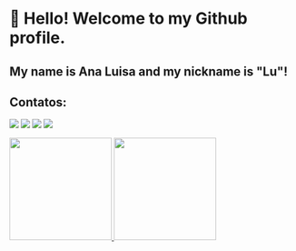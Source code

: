 # 👋 Hello! Welcome to my Github profile.
## My name is Ana Luisa and my nickname is "Lu"!

<!--
**darkwings28/darkwings28** is a ✨ _special_ ✨ repository because its `README.md` (this file) appears on your GitHub profile.

Here are some ideas to get you started:

- 🔭 I’m currently working on ...
- 🌱 I’m currently learning ...
- 👯 I’m looking to collaborate on ...
- 🤔 I’m looking for help with ...
- 💬 Ask me about ...
- 📫 How to reach me: ...
- 😄 Pronouns: ...
- ⚡ Fun fact: ...
-->
## Contatos:

<div>

<a href="https://www.instagram.com/analuisassis/" target="_blank"><img loading="lazy" src="https://img.shields.io/badge/-Instagram-%23E4405F?style=for-the-badge&logo=instagram&logoColor=white" target="_blank"></a>
<a href="https://www.twitch.tv/darkwiings28" target="_blank"><img loading="lazy" src="https://img.shields.io/badge/Twitch-9146FF?style=for-the-badge&logo=twitch&logoColor=white" target="_blank"></a>
<a href = "mailto:analuisassis28@gmail.com"><img loading="lazy" src="https://img.shields.io/badge/Gmail-D14836?style=for-the-badge&logo=gmail&logoColor=white" target="_blank"></a>
<a href="https://www.linkedin.com/in/ana-luisa-campos-assis-9419811a6/" target="_blank"><img loading="lazy" src="https://img.shields.io/badge/-LinkedIn-%230077B5?style=for-the-badge&logo=linkedin&logoColor=white" target="_blank"></a>   
</div>

<div>
<a href="https://github.com/darkwings28">
<img loading="lazy" height="180em" src="https://github-readme-stats.vercel.app/api/top-langs/?darkwings28&layout=compact&langs_count=7&theme=dracula"/>
<img loading="lazy" height="180em" src="https://github-readme-stats.vercel.app/api?darkwings28&show_icons=true&theme=dracula&include_all_commits=true&count_private=true"/>
</div>
